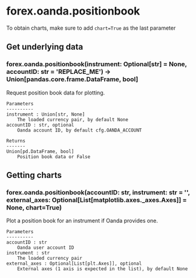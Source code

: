 # forex.oanda.positionbook

To obtain charts, make sure to add `chart=True` as the last parameter

## Get underlying data 
### forex.oanda.positionbook(instrument: Optional[str] = None, accountID: str = 'REPLACE_ME') -> Union[pandas.core.frame.DataFrame, bool]

Request position book data for plotting.

    Parameters
    ----------
    instrument : Union[str, None]
        The loaded currency pair, by default None
    accountID : str, optional
        Oanda account ID, by default cfg.OANDA_ACCOUNT

    Returns
    -------
    Union[pd.DataFrame, bool]
        Position book data or False

## Getting charts 
### forex.oanda.positionbook(accountID: str, instrument: str = '', external_axes: Optional[List[matplotlib.axes._axes.Axes]] = None, chart=True)

Plot a position book for an instrument if Oanda provides one.

    Parameters
    ----------
    accountID : str
        Oanda user account ID
    instrument : str
        The loaded currency pair
    external_axes : Optional[List[plt.Axes]], optional
        External axes (1 axis is expected in the list), by default None
